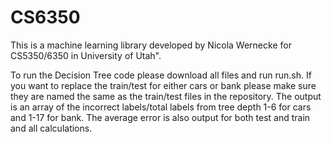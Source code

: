 # CS6350

This is a machine learning library developed by Nicola Wernecke for
CS5350/6350 in University of Utah".


To run the Decision Tree code please download all files and run run.sh. If you want to replace the train/test for either cars or bank please make sure they are named the same as the train/test files in the repository.
The output is an array of the incorrect labels/total labels from tree depth 1-6 for cars and 1-17 for bank. The average error is also output for both test and train and all calculations. 
